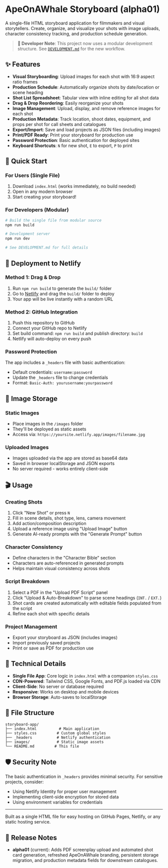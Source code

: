 # ApeOnAWhale Storyboard (alpha01)

A single-file HTML storyboard application for filmmakers and visual storytellers. Create, organize, and visualize your shots with image uploads, character consistency tracking, and production schedule generation.

> **🔧 Developer Note**: This project now uses a modular development structure. See [`DEVELOPMENT.md`](DEVELOPMENT.md) for the new workflow.

## ✨ Features

- **Visual Storyboarding**: Upload images for each shot with 16:9 aspect ratio frames
- **Production Schedule**: Automatically organize shots by date/location or scene heading
- **Shot List Spreadsheet**: Tabular view with inline editing for all shot data
- **Drag & Drop Reordering**: Easily reorganize your shots
- **Image Management**: Upload, display, and remove reference images for each shot
- **Production Metadata**: Track location, shoot dates, equipment, and props per shot for call sheets and catalogues
- **Export/Import**: Save and load projects as JSON files (including images)
- **Print/PDF Ready**: Print your storyboard for production use
- **Password Protection**: Basic authentication for deployed sites
- **Keyboard Shortcuts**: `N` for new shot, `E` to export, `P` to print

## 🚀 Quick Start

### For Users (Single File)
1. Download `index.html` (works immediately, no build needed)
2. Open in any modern browser
3. Start creating your storyboard!

### For Developers (Modular)
```bash
# Build the single file from modular source
npm run build

# Development server
npm run dev

# See DEVELOPMENT.md for full details
```

## 🚀 Deployment to Netlify

### Method 1: Drag & Drop
1. Run `npm run build` to generate the `build/` folder
2. Go to [Netlify](https://www.netlify.com) and drag the `build/` folder to deploy
3. Your app will be live instantly with a random URL

### Method 2: GitHub Integration
1. Push this repository to GitHub
2. Connect your GitHub repo to Netlify
3. Set build command: `npm run build` and publish directory: `build`
4. Netlify will auto-deploy on every push

### Password Protection
The app includes a `_headers` file with basic authentication:
- Default credentials: `username:password`
- Update the `_headers` file to change credentials
- Format: `Basic-Auth: yourusername:yourpassword`

## 📁 Image Storage

### Static Images
- Place images in the `/images` folder
- They'll be deployed as static assets
- Access via: `https://yoursite.netlify.app/images/filename.jpg`

### Uploaded Images
- Images uploaded via the app are stored as base64 data
- Saved in browser localStorage and JSON exports
- No server required - works entirely client-side

## 🎬 Usage

### Creating Shots
1. Click "New Shot" or press `N`
2. Fill in scene details, shot type, lens, camera movement
3. Add action/composition description
4. Upload a reference image using "Upload Image" button
5. Generate AI-ready prompts with the "Generate Prompt" button

### Character Consistency
- Define characters in the "Character Bible" section
- Characters are auto-referenced in generated prompts
- Helps maintain visual consistency across shots

### Script Breakdown
1. Select a PDF in the "Upload PDF Script" panel
2. Click "Upload & Auto-Breakdown" to parse scene headings (`INT.` / `EXT.`)
3. Shot cards are created automatically with editable fields populated from the script
4. Refine each shot with specific details

### Project Management
- Export your storyboard as JSON (includes images)
- Import previously saved projects
- Print or save as PDF for production use

## 🔧 Technical Details

- **Single File App**: Core logic in `index.html` with a companion `styles.css`
- **CDN-Powered**: Tailwind CSS, Google Fonts, and PDF.js loaded via CDN
- **Client-Side**: No server or database required
- **Responsive**: Works on desktop and mobile devices
- **Browser Storage**: Auto-saves to localStorage

## 📝 File Structure

```
storyboard-app/
├── index.html          # Main application
├── styles.css         # Custom global styles
├── _headers           # Netlify authentication
├── images/            # Static image assets
└── README.md         # This file
```

## 🛡️ Security Note

The basic authentication in `_headers` provides minimal security. For sensitive projects, consider:
- Using Netlify Identity for proper user management
- Implementing client-side encryption for stored data
- Using environment variables for credentials

---

Built as a single HTML file for easy hosting on GitHub Pages, Netlify, or any static hosting service.

## 🧭 Release Notes

- **alpha01** (current): Adds PDF screenplay upload and automated shot card generation, refreshed ApeOnAWhale branding, persistent storage migration, and production metadata fields for downstream catalogues.
